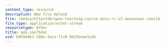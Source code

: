 ```yaml
---
content_type: resource
description: New file Upload
file: /media/https%3A/open-learning-course-data-rc.s3.amazonaws.com/14-32-econometrics-spring-2007/b959d4b3188e1ecaf1c09825beae1e26_qob.sas7bdat
file_type: application/octet-stream
resourcetype: Other
title: qob.sas7bdat
uid: b959d4b3-188e-1eca-f1c0-9825beae1e26
---
```

